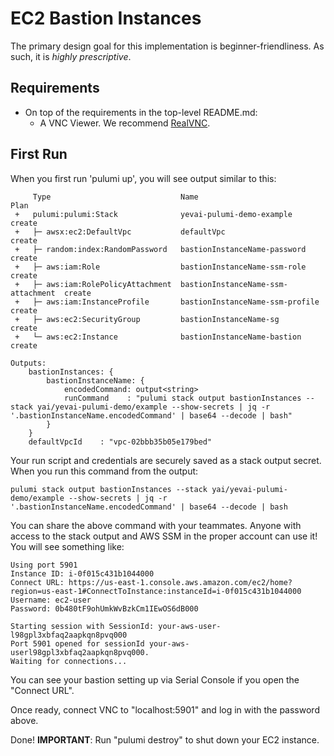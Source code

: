 # EC2 Bastion Instances

The primary design goal for this implementation is beginner-friendliness. As such, it is _highly prescriptive_.

## Requirements

- On top of the requirements in the top-level README.md:
  - A VNC Viewer. We recommend [RealVNC](https://www.realvnc.com/en/connect/download/viewer/).

## First Run

When you first run 'pulumi up', you will see output similar to this:

```
     Type                             Name                                Plan
 +   pulumi:pulumi:Stack              yevai-pulumi-demo-example           create
 +   ├─ awsx:ec2:DefaultVpc           defaultVpc                          create
 +   ├─ random:index:RandomPassword   bastionInstanceName-password        create
 +   ├─ aws:iam:Role                  bastionInstanceName-ssm-role        create
 +   ├─ aws:iam:RolePolicyAttachment  bastionInstanceName-ssm-attachment  create
 +   ├─ aws:iam:InstanceProfile       bastionInstanceName-ssm-profile     create
 +   ├─ aws:ec2:SecurityGroup         bastionInstanceName-sg              create
 +   └─ aws:ec2:Instance              bastionInstanceName-bastion         create

Outputs:
    bastionInstances: {
        bastionInstanceName: {
            encodedCommand: output<string>
            runCommand    : "pulumi stack output bastionInstances --stack yai/yevai-pulumi-demo/example --show-secrets | jq -r '.bastionInstanceName.encodedCommand' | base64 --decode | bash"
        }
    }
    defaultVpcId    : "vpc-02bbb35b05e179bed"
```

Your run script and credentials are securely saved as a stack output secret. When you run this command from the output:

```
pulumi stack output bastionInstances --stack yai/yevai-pulumi-demo/example --show-secrets | jq -r '.bastionInstanceName.encodedCommand' | base64 --decode | bash
```

You can share the above command with your teammates. Anyone with access to the stack output and AWS SSM in the proper account can use it! You will see something like:

```
Using port 5901
Instance ID: i-0f015c431b1044000
Connect URL: https://us-east-1.console.aws.amazon.com/ec2/home?region=us-east-1#ConnectToInstance:instanceId=i-0f015c431b1044000
Username: ec2-user
Password: 0b480tF9ohUmkWvBzkCm1IEwOS6dB000

Starting session with SessionId: your-aws-user-l98gpl3xbfaq2aapkqn8pvq000
Port 5901 opened for sessionId your-aws-userl98gpl3xbfaq2aapkqn8pvq000.
Waiting for connections...
```

You can see your bastion setting up via Serial Console if you open the "Connect URL".

Once ready, connect VNC to "localhost:5901" and log in with the password above.

Done! **IMPORTANT**: Run "pulumi destroy" to shut down your EC2 instance.

